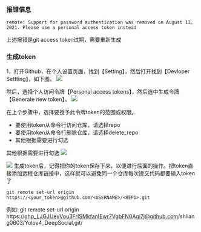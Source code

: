 ### 报错信息
```
remote: Support for password authentication was removed on August 13, 2021. Please use a personal access token instead
```
上述报错是git access token过期，需要重新生成


### 生成token
1，打开Github，在个人设置页面，找到【Setting】，然后打开找到【Devloper Settting】，如下图。
![](https://ask.qcloudimg.com/http-save/yehe-1148531/881ce2b5e9070dc10db585f50eabca11.png)

然后，选择个人访问令牌【Personal access tokens】，然后选中生成令牌【Generate new token】。
![](https://ask.qcloudimg.com/http-save/yehe-1148531/eee4312222dd36ce36bc4e9ff9b120a2.jpg)

在上个步骤中，选择要授予此令牌token的范围或权限。
- 要使用token从命令行访问仓库，请选择repo
- 要使用token从命令行删除仓库，请选择delete_repo
- 其他根据需要进行勾选

其他根据需要进行勾选
![](https://ask.qcloudimg.com/http-save/yehe-1148531/debd2b455b97c4cc83af104dde80c3ee.png)

![](https://ask.qcloudimg.com/http-save/yehe-1148531/aafe782054bea8007b896adad0829fc6.png)
生成token后，记得把你的token保存下来，以便进行后面的操作。把token直接添加远程仓库链接中，这样就可以避免同一个仓库每次提交代码都要输入token了
```
git remote set-url origin https://<your_token>@github.com/<USERNAME>/<REPO>.git
```
例如: git remote set-url origin https://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@github.com/shliang0603/Yolov4_DeepSocial.git/
